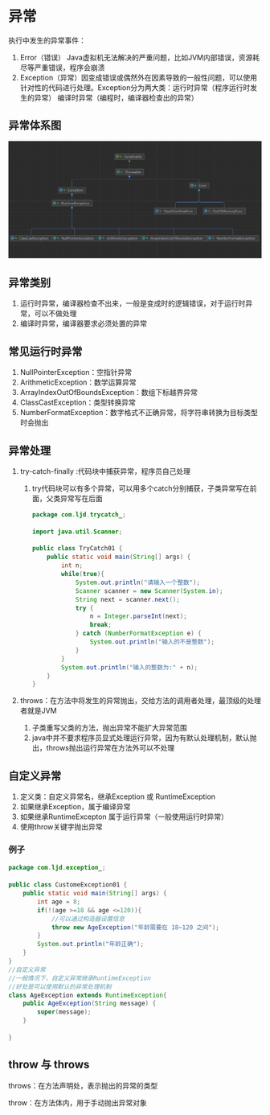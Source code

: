# 异常

执行中发生的异常事件：

1. Error（错误） Java虚拟机无法解决的严重问题，比如JVM内部错误，资源耗尽等严重错误，程序会崩溃
2. Exception（异常）因变成错误或偶然外在因素导致的一般性问题，可以使用针对性的代码进行处理。Exception分为两大类：运行时异常（程序运行时发生的异常） 编译时异常（编程时，编译器检查出的异常）

## 异常体系图

![image-20220316213222590](.\assets\image-20220316213222590.png)

## 异常类别

1. 运行时异常，编译器检查不出来，一般是变成时的逻辑错误，对于运行时异常，可以不做处理
2. 编译时异常，编译器要求必须处置的异常

## 常见运行时异常

1. NullPointerException：空指针异常
2. ArithmeticException：数学运算异常
3. ArrayIndexOutOfBoundsException：数组下标越界异常
4. ClassCastException：类型转换异常
5. NumberFormatException：数字格式不正确异常，将字符串转换为目标类型时会抛出

## 异常处理

1. try-catch-finally :代码块中捕获异常，程序员自己处理

   1. try代码块可以有多个异常，可以用多个catch分别捕获，子类异常写在前面，父类异常写在后面

      ```java
      package com.ljd.trycatch_;
      
      import java.util.Scanner;
      
      public class TryCatch01 {
          public static void main(String[] args) {
              int n;
              while(true){
                  System.out.println("请输入一个整数");
                  Scanner scanner = new Scanner(System.in);
                  String next = scanner.next();
                  try {
                      n = Integer.parseInt(next);
                      break;
                  } catch (NumberFormatException e) {
                      System.out.println("输入的不是整数");
                  }
              }
              System.out.println("输入的整数为:" + n);
          }
      }
      ```

2. throws：在方法中将发生的异常抛出，交给方法的调用者处理，最顶级的处理者就是JVM

   1. 子类重写父类的方法，抛出异常不能扩大异常范围
   2. java中并不要求程序员显式处理运行异常，因为有默认处理机制，默认抛出，throws抛出运行异常在方法外可以不处理

## 自定义异常

1. 定义类：自定义异常名，继承Exception 或 RuntimeException
2. 如果继承Exception，属于编译异常
3. 如果继承RuntimeExcepton 属于运行异常（一般使用运行时异常）
4. 使用throw关键字抛出异常

### 例子

```java
package com.ljd.exception_;

public class CustomeException01 {
    public static void main(String[] args) {
        int age = 8;
        if(!(age >=18 && age <=120)){
            //可以通过构造器设置信息
            throw new AgeException("年龄需要在 18~120 之间");
        }
        System.out.println("年龄正确");
    }
}
//自定义异常
//一般情况下，自定义异常继承RuntimeException
//好处是可以使用默认的异常处理机制
class AgeException extends RuntimeException{
    public AgeException(String message) {
        super(message);
    }

}
```

## throw 与 throws

throws：在方法声明处，表示抛出的异常的类型

throw：在方法体内，用于手动抛出异常对象